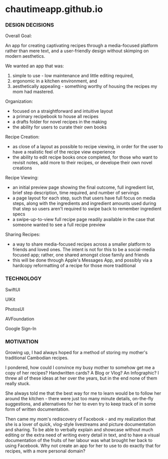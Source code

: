 # chautimeapp.github.io

### DESIGN DECISIONS

Overall Goal:

An app for creating captivating recipes through a media-focused platform rather than mere text, and a user-friendly design without skimping on modern aesthetics.

We wanted an app that was:
1. simple to use - low maintenance and little editing required,
2. ergonomic in a kitchen environment, and
3. aesthetically appealing - something worthy of housing the recipes my mom had mastered.

Organization:
- focused on a straightforward and intuitive layout
- a primary recipebook to house all recipes
- a drafts folder for novel recipes in the making
- the ability for users to curate their own books

Recipe Creation:
- as close of a layout as possible to recipe viewing, in order for the user to have a realistic feel of the recipe view experience
- the ability to edit recipe books once completed, for those who want to revisit notes, add more to their recipes, or develope their own novel creations

Recipe Viewing:
- an initial preview page showing the final outcome, full ingredient list, brief step description, time required, and number of servings
- a page layout for each step, such that users have full focus on media steps, along with the ingredients and ingredient amounts used during that step so users aren't required to swipe back to remember ingredient specs
- a swipe-up-to-view full recipe page readily available in the case that someone wanted to see a full recipe preview

Sharing Recipes:
- a way to share media-focused recipes across a smaller platform to friends and loved ones. The intent is not for this to be a social-media focused app; rather, one shared amongst close family and friends
- this will be done through Apple's Messages App, and possibly via a hardcopy reformatting of a recipe for those more traditional

### TECHNOLOGY

SwiftUI

UIKit

PhotosUI

AVFoundation

Google Sign-In

### MOTIVATION

Growing up, I had always hoped for a method of storing my mother's traditional Cambodian recipes.

I pondered, how could I convince my busy mother to somehow get me a copy of her recipes? Handwritten cards? A Blog or Vlog? An Infographic? I threw all of these ideas at her over the years, but in the end none of them really stuck.

She always told me that the best way for me to learn would be to follow her around the kitchen - there were just too many minute details, on-the-fly suggestions, and alternatives for her to even try to keep track of in some form of written documentation.

Then came my mom's rediscovery of Facebook - and my realization that she is a lover of quick, vlog-style livestreams and picture documentation and sharing. To be able to verbally explain and showcase without much editing or the extra need of writing every detail in text, and to have a visual documentation of the fruits of her labour was what brought her back to using Facebook. Why not create an app for her to use to do exactly that for recipes, with a more personal domain?
